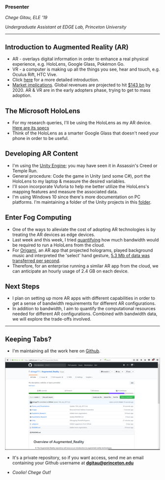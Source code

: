 ### Presenter
*Chege Gitau, ELE '19*

*Undergraduate Assistant at EDGE Lab, Princeton University*

----

## Introduction to Augmented Reality (AR)
* AR - overlays digital information in order to enhance a real physical experience, e.g. HoloLens, Google Glass, Pokémon Go.
* VR - a computer is making up all the things you see, hear and touch, e.g. Oculus Rift, HTC Vive.
* Click [here](https://github.com/dchege711/Augmented_Reality/blob/master/Qualitative_Research/Understanding_AR.md) for a more detailed introduction.
* [Market implications](https://github.com/dchege711/Augmented_Reality/blob/master/Qualitative_Research/Market_Research.md). Global revenues are projected to hit [$143 bn](http://www.idc.com/getdoc.jsp?containerId=prUS42331217) by 2020. AR & VR are in the early adopters phase, trying to get to mass adoption.

## The Microsoft HoloLens
* For my research queries, I'll be using the HoloLens as my AR device. [Here are its specs](https://github.com/dchege711/Augmented_Reality/blob/master/Qualitative_Research/HoloLens_Hardware_Specs.mdown)
* Think of the HoloLens as a smarter Google Glass that doesn't need your phone in order to be useful.

## Developing AR Content
* I'm using the [Unity Engine](https://unity3d.com/); you may have seen it in Assassin's Creed or Temple Run.
* General procedure: Code the game in Unity (and some C#), port the HoloLens to my laptop & measure the desired variables. 
* I'll soon incorporate Vuforia to help me better utilize the HoloLens's mapping features and measure the associated data. 
* I'm using Windows 10 since there's more documentation on PC platforms. I'm maintaining a folder of the Unity projects in this [folder](https://github.com/dchege711/Augmented_Reality/tree/master/Unity).

## Enter Fog Computing
* One of the ways to alleviate the cost of adopting AR technologies is by treating the AR devices as edge devices.
* Last week and this week, I tried [quantifying](https://github.com/dchege711/Augmented_Reality/tree/master/Quantitative_Research) how much bandwidth would be required to run a HoloLens from the cloud.
* For [Origami](https://github.com/dchege711/Augmented_Reality/tree/master/Unity_Tutorials/Origami), an AR app that projected holograms, played background music and interpreted the 'select' hand gesture, [5.3 Mb of data was transferred per second](https://github.com/dchege711/Augmented_Reality/blob/master/Quantitative_Research/README.md).
* Therefore, for an enterprise running a similar AR app from the cloud, we can anticipate an hourly usage of 2.4 GB on each device.

## Next Steps
* I plan on setting up more AR apps with different capabilities in order to get a sense of bandwidth requirements for different AR configurations.
* In addition to bandwidth, I aim to quantify the computational resources needed for different AR configurations. Combined with bandwidth data, we will explore the trade-offs involved.

----

## Keeping Tabs?
* I'm maintaining all the work here on [Github](https://github.com/dchege711/Augmented_Reality).

![Github_Repo_Augmented_Reality](https://github.com/dchege711/Augmented_Reality/blob/master/Images/Github_Repo_Augmented_Reality.PNG)
* It's a private repository, so if you want access, send me an email containing your Github username at **dgitau@princeton.edu**

* *Coolio! Chege Out!*
